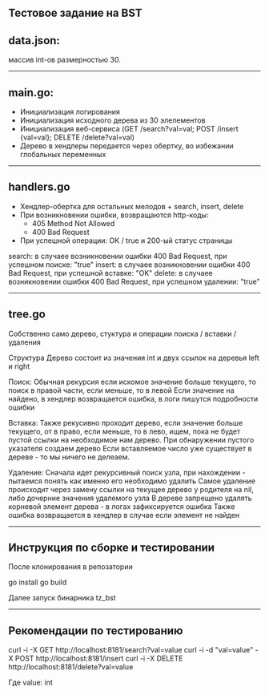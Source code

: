 Тестовое задание на BST
--------------------------------

data.json:
--------------------------------
массив int-ов размерностью 30.

--------------------------------

main.go:
--------------------------------
- Инициализация логирования
- Инициализация исходного дерева из 30 элелементов
- Инициализация веб-сервиса (GET /search?val=val; POST /insert {val=val}; DELETE /delete?val=val)
- Дерево в хендлеры передается через обертку, во избежании глобальных переменных

--------------------------------

handlers.go
--------------------------------
- Хендлер-обертка для остальных мелодов + search, insert, delete
- При возникновении ошибки, возвращаются http-коды:
	- 405 Method Not Allowed
	- 400 Bad Request
- При успешной операции: OK / true и 200-ый статус страницы


search: в случаее возникновении ошибки 400 Bad Request, при успешном поиске: "true"
insert: в случаее возникновении ошибки 400 Bad Request, при успешной вставке: "OK"
delete: в случаее возникновении ошибки 400 Bad Request, при успешном удалении: "true"

--------------------------------

tree.go
--------------------------------
Собственно само дерево, стуктура и операции поиска / вставки / удаления

Структура
Дерево состоит из значения int и двух ссылок на деревья left и right

Поиск:
Обычная рекурсия если искомое значение больше текущего, то поиск в правой части, если меньше, то в левой
Если значение на найдено, в хендлер возвращается ошибка, в логи пишутся подробности ошибки

Вставка:
Также рекусивно проходит дерево, если значение больше текущего, от в право, если меньше, то в лево, ищем, пока не будет пустой ссылки на необходимое нам дерево. При обнаружении пустого указателя создаем дерево
Если вставляемое число уже существует в дереве - то мы ничего не делеаем.

Удаление:
Сначала идет рекурсивный поиск узла, при нахождении - пытаемся понять как именно его необходимо удалить
Самое удаление происходит через замену ссылки на текущее дерево у родителя на nil, либо дочерние значения удалемого узла
В дереве запрещено удалять корневой элемент дерева - в логах зафиксируется ошибка
Также ошибка возвращается в хендлер в случае если элемент не найден

--------------------------------

Инструкция по сборке и тестировании
--------------------------------

После клонирования в репозатории

go install
go build

Далее запуск бинарника tz_bst

--------------------------------

Рекомендации по тестированию
--------------------------------
curl -i -X GET  http://localhost:8181/search?val=value
curl -i -d "val=value" -X POST  http://localhost:8181/insert
curl -i -X DELETE  http://localhost:8181/delete?val=value

Где value: int
